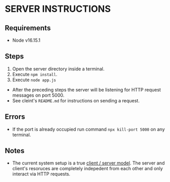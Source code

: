 # SERVER INSTRUCTIONS

## Requirements

- Node v16.15.1

## Steps

1. Open the server directory inside a terminal.
2. Execute `npm install`.
3. Execute `node app.js`

- After the preceding steps the server will be listening for HTTP request messages on port 5000.
- See cleint's `README.md` for instructions on sending a request.

## Errors

- If the port is already occupied run command `npx kill-port 5000` on any terminal.

## Notes

- The current system setup is a true [client / server model](https://en.wikipedia.org/wiki/Client%E2%80%93server_model). The server and client's resoruces are completely indepedent from each other and only interact via HTTP requests.
